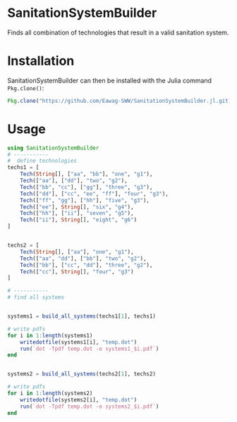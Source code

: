 # SanitationSystemBuilder


Finds all combination of technologies that result in a valid
sanitation system.


# Installation

SanitationSystemBuilder can then be installed with the Julia command`
Pkg.clone()`:
```Julia
Pkg.clone("https://github.com/Eawag-SWW/SanitationSystemBuilder.jl.git)
```

# Usage

```Julia
using SanitationSystemBuilder
# -----------
#  define technologies
techs1 = [
    Tech(String[], ["aa", "bb"], "one", "g1"),
    Tech(["aa"], ["dd"], "two", "g2"),
    Tech(["bb", "cc"], ["gg"], "three", "g3"),
    Tech(["dd"], ["cc", "ee", "ff"], "four", "g3"),
    Tech(["ff", "gg"], ["hh"], "five", "g3"),
    Tech(["ee"], String[], "six", "g4"),
    Tech(["hh"], ["ii"], "seven", "g5"),
    Tech(["ii"], String[], "eight", "g6")
]


techs2 = [
    Tech(String[], ["aa"], "one", "g1"),
    Tech(["aa", "dd"], ["bb"], "two", "g2"),
    Tech(["bb"], ["cc", "dd"], "three", "g2"),
    Tech(["cc"], String[], "four", "g3")
]

# -----------
# find all systems


systems1 = build_all_systems(techs1[1], techs1)

# write pdfs
for i in 1:length(systems1)
    writedotfile(systems1[i], "temp.dot")
    run(`dot -Tpdf temp.dot -o systems1_$i.pdf`)
end


systems2 = build_all_systems(techs2[1], techs2)

# write pdfs
for i in 1:length(systems2)
    writedotfile(systems2[i], "temp.dot")
    run(`dot -Tpdf temp.dot -o systems2_$i.pdf`)
end


```
